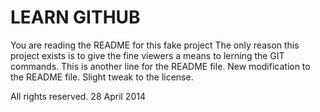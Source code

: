 # LEARN GITHUB

You are reading the README for this fake project
The only reason this project exists is to give the fine viewers a means to lerning the GIT commands.
This is another line for the README file.
New modification to the README file.
Slight tweak to the license.

All rights reserved. 28 April 2014
